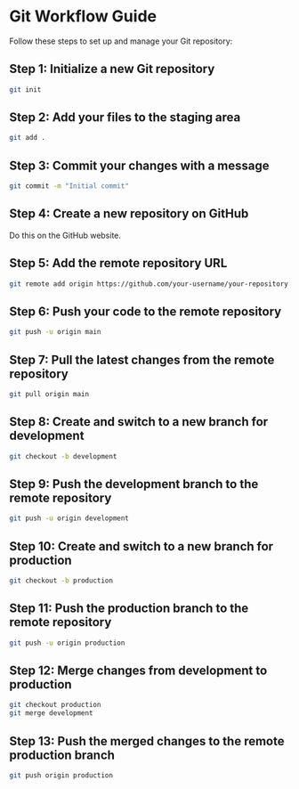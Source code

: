 

# Git Workflow Guide

Follow these steps to set up and manage your Git repository:

## Step 1: Initialize a new Git repository
```sh
git init
```

## Step 2: Add your files to the staging area
```sh
git add .
```

## Step 3: Commit your changes with a message
```sh
git commit -m "Initial commit"
```

## Step 4: Create a new repository on GitHub
Do this on the GitHub website.

## Step 5: Add the remote repository URL
```sh
git remote add origin https://github.com/your-username/your-repository.git
```

## Step 6: Push your code to the remote repository
```sh
git push -u origin main
```

## Step 7: Pull the latest changes from the remote repository
```sh
git pull origin main
```

## Step 8: Create and switch to a new branch for development
```sh
git checkout -b development
```

## Step 9: Push the development branch to the remote repository
```sh
git push -u origin development
```

## Step 10: Create and switch to a new branch for production
```sh
git checkout -b production
```

## Step 11: Push the production branch to the remote repository
```sh
git push -u origin production
```

## Step 12: Merge changes from development to production
```sh
git checkout production
git merge development
```

## Step 13: Push the merged changes to the remote production branch
```sh
git push origin production
```

